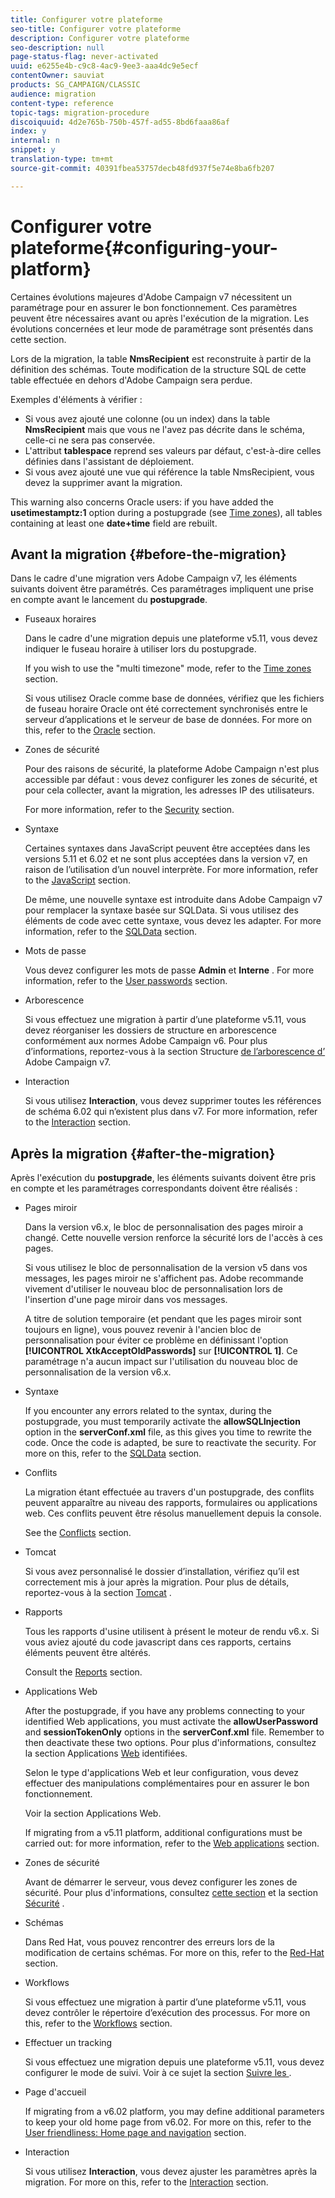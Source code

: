 ```yaml
---
title: Configurer votre plateforme
seo-title: Configurer votre plateforme
description: Configurer votre plateforme
seo-description: null
page-status-flag: never-activated
uuid: e6255e4b-c9c8-4ac9-9ee3-aaa4dc9e5ecf
contentOwner: sauviat
products: SG_CAMPAIGN/CLASSIC
audience: migration
content-type: reference
topic-tags: migration-procedure
discoiquuid: 4d2e765b-750b-457f-ad55-8bd6faaa86af
index: y
internal: n
snippet: y
translation-type: tm+mt
source-git-commit: 40391fbea53757decb48fd937f5e74e8ba6fb207

---
```



# Configurer votre plateforme{#configuring-your-platform}

Certaines évolutions majeures d&#39;Adobe Campaign v7 nécessitent un paramétrage pour en assurer le bon fonctionnement. Ces paramètres peuvent être nécessaires avant ou après l&#39;exécution de la migration. Les évolutions concernées et leur mode de paramétrage sont présentés dans cette section.

Lors de la migration, la table **NmsRecipient** est reconstruite à partir de la définition des schémas. Toute modification de la structure SQL de cette table effectuée en dehors d&#39;Adobe Campaign sera perdue.

Exemples d&#39;éléments à vérifier :

* Si vous avez ajouté une colonne (ou un index) dans la table **NmsRecipient** mais que vous ne l&#39;avez pas décrite dans le schéma, celle-ci ne sera pas conservée.
* L&#39;attribut **tablespace** reprend ses valeurs par défaut, c&#39;est-à-dire celles définies dans l&#39;assistant de déploiement.
* Si vous avez ajouté une vue qui référence la table NmsRecipient, vous devez la supprimer avant la migration.

This warning also concerns Oracle users: if you have added the **usetimestamptz:1** option during a postupgrade (see [Time zones](../../migration/using/general-configurations.md#time-zones)), all tables containing at least one **date+time** field are rebuilt.

## Avant la migration {#before-the-migration}

Dans le cadre d&#39;une migration vers Adobe Campaign v7, les éléments suivants doivent être paramétrés. Ces paramétrages impliquent une prise en compte avant le lancement du **postupgrade**.

* Fuseaux horaires

   Dans le cadre d&#39;une migration depuis une plateforme v5.11, vous devez indiquer le fuseau horaire à utiliser lors du postupgrade.

   If you wish to use the &quot;multi timezone&quot; mode, refer to the [Time zones](../../migration/using/general-configurations.md#time-zones) section.

   Si vous utilisez Oracle comme base de données, vérifiez que les fichiers de fuseau horaire Oracle ont été correctement synchronisés entre le serveur d’applications et le serveur de base de données. For more on this, refer to the [Oracle](../../migration/using/general-configurations.md#oracle) section.

* Zones de sécurité

   Pour des raisons de sécurité, la plateforme Adobe Campaign n&#39;est plus accessible par défaut : vous devez configurer les zones de sécurité, et pour cela collecter, avant la migration, les adresses IP des utilisateurs.

   For more information, refer to the [Security](../../migration/using/general-configurations.md#security) section.

* Syntaxe

   Certaines syntaxes dans JavaScript peuvent être acceptées dans les versions 5.11 et 6.02 et ne sont plus acceptées dans la version v7, en raison de l’utilisation d’un nouvel interprète. For more information, refer to the [JavaScript](../../migration/using/general-configurations.md#javascript) section.

   De même, une nouvelle syntaxe est introduite dans Adobe Campaign v7 pour remplacer la syntaxe basée sur SQLData. Si vous utilisez des éléments de code avec cette syntaxe, vous devez les adapter. For more information, refer to the [SQLData](../../migration/using/general-configurations.md#sqldata) section.

* Mots de passe

   Vous devez configurer les mots de passe **Admin** et **Interne** . For more information, refer to the [User passwords](../../migration/using/before-starting-migration.md#user-passwords) section.

* Arborescence

   Si vous effectuez une migration à partir d’une plateforme v5.11, vous devez réorganiser les dossiers de structure en arborescence conformément aux normes Adobe Campaign v6. Pour plus d’informations, reportez-vous à la section Structure [de l’arborescence d’](../../migration/using/specific-configurations-in-v5-11.md#campaign-vseven-tree-structure) Adobe Campaign v7.

* Interaction

   Si vous utilisez **Interaction**, vous devez supprimer toutes les références de schéma 6.02 qui n’existent plus dans v7. For more information, refer to the [Interaction](../../migration/using/general-configurations.md#interaction) section.

## Après la migration {#after-the-migration}

Après l&#39;exécution du **postupgrade**, les éléments suivants doivent être pris en compte et les paramétrages correspondants doivent être réalisés :

* Pages miroir

   Dans la version v6.x, le bloc de personnalisation des pages miroir a changé. Cette nouvelle version renforce la sécurité lors de l&#39;accès à ces pages.

   Si vous utilisez le bloc de personnalisation de la version v5 dans vos messages, les pages miroir ne s&#39;affichent pas. Adobe recommande vivement d&#39;utiliser le nouveau bloc de personnalisation lors de l&#39;insertion d&#39;une page miroir dans vos messages.

   A titre de solution temporaire (et pendant que les pages miroir sont toujours en ligne), vous pouvez revenir à l&#39;ancien bloc de personnalisation pour éviter ce problème en définissant l&#39;option **[!UICONTROL XtkAcceptOldPasswords]** sur **[!UICONTROL 1]**. Ce paramétrage n&#39;a aucun impact sur l&#39;utilisation du nouveau bloc de personnalisation de la version v6.x.

* Syntaxe

   If you encounter any errors related to the syntax, during the postupgrade, you must temporarily activate the **allowSQLInjection** option in the **serverConf.xml** file, as this gives you time to rewrite the code. Once the code is adapted, be sure to reactivate the security. For more on this, refer to the [SQLData](../../migration/using/general-configurations.md#sqldata) section.

* Conflits

   La migration étant effectuée au travers d&#39;un postupgrade, des conflits peuvent apparaître au niveau des rapports, formulaires ou applications web. Ces conflits peuvent être résolus manuellement depuis la console.

   See the [Conflicts](../../migration/using/general-configurations.md#conflicts) section.

* Tomcat

   Si vous avez personnalisé le dossier d’installation, vérifiez qu’il est correctement mis à jour après la migration. Pour plus de détails, reportez-vous à la section [Tomcat](../../migration/using/general-configurations.md#tomcat) .

* Rapports 

   Tous les rapports d&#39;usine utilisent à présent le moteur de rendu v6.x. Si vous aviez ajouté du code javascript dans ces rapports, certains éléments peuvent être altérés.

   Consult the [Reports](../../migration/using/general-configurations.md#reports) section.

* Applications Web

   After the postupgrade, if you have any problems connecting to your identified Web applications, you must activate the **allowUserPassword** and **sessionTokenOnly** options in the **serverConf.xml** file. Remember to then deactivate these two options. Pour plus d&#39;informations, consultez la section Applications [Web](../../migration/using/general-configurations.md#identified-web-applications) identifiées.

   Selon le type d&#39;applications Web et leur configuration, vous devez effectuer des manipulations complémentaires pour en assurer le bon fonctionnement.

   Voir la section Applications [](../../migration/using/general-configurations.md#web-applications) Web.

   If migrating from a v5.11 platform, additional configurations must be carried out: for more information, refer to the [Web applications](../../migration/using/specific-configurations-in-v5-11.md#web-applications) section.

* Zones de sécurité

   Avant de démarrer le serveur, vous devez configurer les zones de sécurité. Pour plus d&#39;informations, consultez [cette section](../../installation/using/configuring-campaign-server.md#defining-security-zones) et la section [Sécurité](../../migration/using/general-configurations.md#security) .

* Schémas

   Dans Red Hat, vous pouvez rencontrer des erreurs lors de la modification de certains schémas. For more on this, refer to the [Red-Hat](../../migration/using/general-configurations.md#red-hat) section.

* Workflows

   Si vous effectuez une migration à partir d’une plateforme v5.11, vous devez contrôler le répertoire d’exécution des processus. For more on this, refer to the [Workflows](../../migration/using/specific-configurations-in-v5-11.md#workflows) section.

* Effectuer un tracking

   Si vous effectuez une migration depuis une plateforme v5.11, vous devez configurer le mode de suivi. Voir à ce sujet la section [Suivre les ](../../migration/using/specific-configurations-in-v5-11.md#tracking).

* Page d&#39;accueil 

   If migrating from a v6.02 platform, you may define additional parameters to keep your old home page from v6.02. For more on this, refer to the [User friendliness: Home page and navigation](../../migration/using/specific-configurations-in-v6-02.md#user-friendliness--home-page-and-navigation) section.

* Interaction

   Si vous utilisez **Interaction**, vous devez ajuster les paramètres après la migration. For more on this, refer to the [Interaction](../../migration/using/general-configurations.md#interaction) section.

